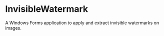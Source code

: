 # InvisibleWatermark
A Windows Forms application to apply and extract invisible watermarks on images.
